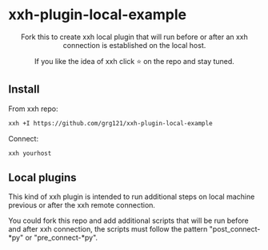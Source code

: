 # xxh-plugin-local-example
<p align="center">
  Fork this to create xxh local plugin that will run before or after an xxh connection is established on the local host.
</p>

<p align="center">
If you like the idea of xxh click ⭐ on the repo and stay tuned.
</p>

## Install
From xxh repo:
```bash
xxh +I https://github.com/grg121/xxh-plugin-local-example

```
Connect:
```
xxh yourhost
```

## Local plugins

This kind of xxh plugin is intended to run additional steps on local machine previous or after the xxh remote connection.

You could fork this repo and add additional scripts that will be run before and after xxh connection, the scripts must follow the pattern "post_connect-*py" or "pre_connect-*py".